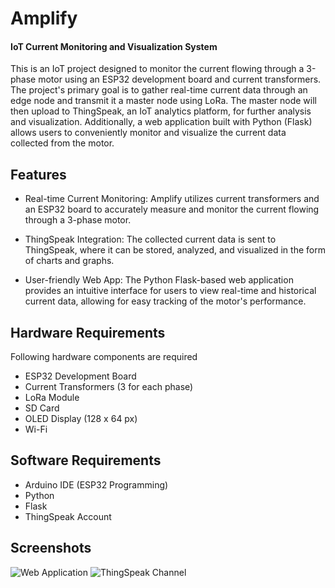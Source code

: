 # Amplify
#### IoT Current Monitoring and Visualization System

This is an IoT project designed to monitor the current flowing through a 3-phase motor using an ESP32 development board and current transformers. The project's primary goal is to gather real-time current data through an edge node and transmit it a master node using LoRa. The master node will then upload to ThingSpeak, an IoT analytics platform, for further analysis and visualization. Additionally, a web application built with Python (Flask) allows users to conveniently monitor and visualize the current data collected from the motor.

## Features

- Real-time Current Monitoring: Amplify utilizes current transformers and an ESP32 board to accurately measure and monitor the current flowing through a 3-phase motor.

- ThingSpeak Integration: The collected current data is sent to ThingSpeak, where it can be stored, analyzed, and visualized in the form of charts and graphs.

- User-friendly Web App: The Python Flask-based web application provides an intuitive interface for users to view real-time and historical current data, allowing for easy tracking of the motor's performance.


## Hardware Requirements

Following hardware components are required

- ESP32 Development Board
- Current Transformers (3 for each phase)
- LoRa Module
- SD Card
- OLED Display (128 x 64 px)
- Wi-Fi 

## Software Requirements

- Arduino IDE (ESP32 Programming)
- Python
- Flask
- ThingSpeak Account

## Screenshots
![Web Application](https://imgur.com/1fxP8aQ.png)
![ThingSpeak Channel](https://imgur.com/wbh1JHA.png)
